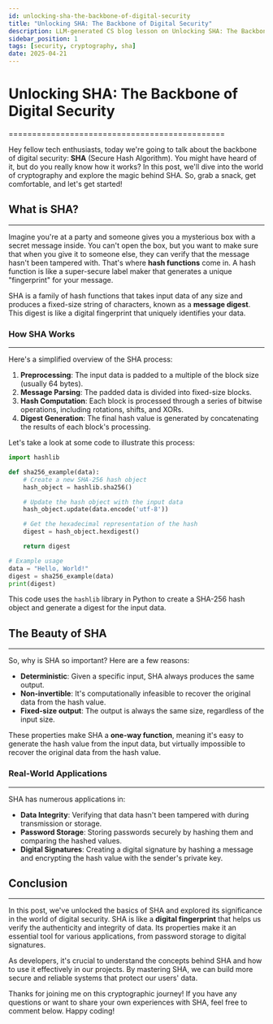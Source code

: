 ```yaml
---
id: unlocking-sha-the-backbone-of-digital-security
title: "Unlocking SHA: The Backbone of Digital Security"
description: LLM-generated CS blog lesson on Unlocking SHA: The Backbone of Digital Security.
sidebar_position: 1
tags: [security, cryptography, sha]
date: 2025-04-21
---
```


# Unlocking SHA: The Backbone of Digital Security
==============================================

Hey fellow tech enthusiasts, today we're going to talk about the backbone of digital security: **SHA** (Secure Hash Algorithm). You might have heard of it, but do you really know how it works? In this post, we'll dive into the world of cryptography and explore the magic behind SHA. So, grab a snack, get comfortable, and let's get started!

## What is SHA?
---------------

Imagine you're at a party and someone gives you a mysterious box with a secret message inside. You can't open the box, but you want to make sure that when you give it to someone else, they can verify that the message hasn't been tampered with. That's where **hash functions** come in. A hash function is like a super-secure label maker that generates a unique "fingerprint" for your message.

SHA is a family of hash functions that takes input data of any size and produces a fixed-size string of characters, known as a **message digest**. This digest is like a digital fingerprint that uniquely identifies your data.

### How SHA Works
------------------

Here's a simplified overview of the SHA process:

1. **Preprocessing**: The input data is padded to a multiple of the block size (usually 64 bytes).
2. **Message Parsing**: The padded data is divided into fixed-size blocks.
3. **Hash Computation**: Each block is processed through a series of bitwise operations, including rotations, shifts, and XORs.
4. **Digest Generation**: The final hash value is generated by concatenating the results of each block's processing.

Let's take a look at some code to illustrate this process:
```python
import hashlib

def sha256_example(data):
    # Create a new SHA-256 hash object
    hash_object = hashlib.sha256()

    # Update the hash object with the input data
    hash_object.update(data.encode('utf-8'))

    # Get the hexadecimal representation of the hash
    digest = hash_object.hexdigest()

    return digest

# Example usage
data = "Hello, World!"
digest = sha256_example(data)
print(digest)
```
This code uses the `hashlib` library in Python to create a SHA-256 hash object and generate a digest for the input data.

## The Beauty of SHA
---------------------

So, why is SHA so important? Here are a few reasons:

* **Deterministic**: Given a specific input, SHA always produces the same output.
* **Non-invertible**: It's computationally infeasible to recover the original data from the hash value.
* **Fixed-size output**: The output is always the same size, regardless of the input size.

These properties make SHA a **one-way function**, meaning it's easy to generate the hash value from the input data, but virtually impossible to recover the original data from the hash value.

### Real-World Applications
---------------------------

SHA has numerous applications in:

* **Data Integrity**: Verifying that data hasn't been tampered with during transmission or storage.
* **Password Storage**: Storing passwords securely by hashing them and comparing the hashed values.
* **Digital Signatures**: Creating a digital signature by hashing a message and encrypting the hash value with the sender's private key.

## Conclusion
----------

In this post, we've unlocked the basics of SHA and explored its significance in the world of digital security. SHA is like a **digital fingerprint** that helps us verify the authenticity and integrity of data. Its properties make it an essential tool for various applications, from password storage to digital signatures.

As developers, it's crucial to understand the concepts behind SHA and how to use it effectively in our projects. By mastering SHA, we can build more secure and reliable systems that protect our users' data.

Thanks for joining me on this cryptographic journey! If you have any questions or want to share your own experiences with SHA, feel free to comment below. Happy coding!
